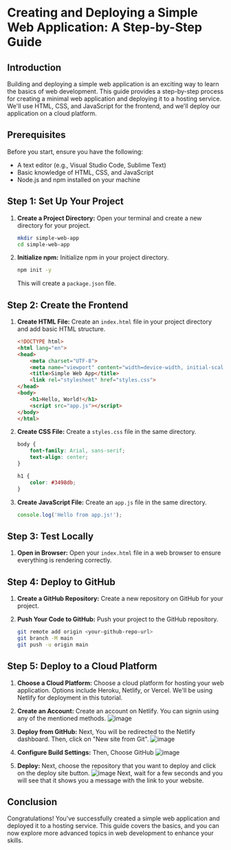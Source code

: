 # Creating and Deploying a Simple Web Application: A Step-by-Step Guide

## Introduction

Building and deploying a simple web application is an exciting way to learn the basics of web development. This guide provides a step-by-step process for creating a minimal web application and deploying it to a hosting service. We'll use HTML, CSS, and JavaScript for the frontend, and we'll deploy our application on a cloud platform.

## Prerequisites

Before you start, ensure you have the following:

- A text editor (e.g., Visual Studio Code, Sublime Text)
- Basic knowledge of HTML, CSS, and JavaScript
- Node.js and npm installed on your machine

## Step 1: Set Up Your Project

1. **Create a Project Directory:**
   Open your terminal and create a new directory for your project.

   ```bash
   mkdir simple-web-app
   cd simple-web-app
   ```

2. **Initialize npm:**
   Initialize npm in your project directory.

   ```bash
   npm init -y
   ```

   This will create a `package.json` file.

## Step 2: Create the Frontend

1. **Create HTML File:**
   Create an `index.html` file in your project directory and add basic HTML structure.

   ```html
   <!DOCTYPE html>
   <html lang="en">
   <head>
       <meta charset="UTF-8">
       <meta name="viewport" content="width=device-width, initial-scale=1.0">
       <title>Simple Web App</title>
       <link rel="stylesheet" href="styles.css">
   </head>
   <body>
       <h1>Hello, World!</h1>
       <script src="app.js"></script>
   </body>
   </html>
   ```

2. **Create CSS File:**
   Create a `styles.css` file in the same directory.

   ```css
   body {
       font-family: Arial, sans-serif;
       text-align: center;
   }

   h1 {
       color: #3498db;
   }
   ```

3. **Create JavaScript File:**
   Create an `app.js` file in the same directory.

   ```javascript
   console.log('Hello from app.js!');
   ```

## Step 3: Test Locally

1. **Open in Browser:**
   Open your `index.html` file in a web browser to ensure everything is rendering correctly.

## Step 4: Deploy to GitHub

1. **Create a GitHub Repository:**
   Create a new repository on GitHub for your project.

2. **Push Your Code to GitHub:**
   Push your project to the GitHub repository.

   ```bash
   git remote add origin <your-github-repo-url>
   git branch -M main
   git push -u origin main
   ```

## Step 5: Deploy to a Cloud Platform

1. **Choose a Cloud Platform:**
   Choose a cloud platform for hosting your web application. Options include Heroku, Netlify, or Vercel. We'll be using Netlify for deployment in this tutorial.

2. **Create an Account:**
   Create an account on Netlify. You can signin using any of the mentioned methods.
![image](https://github.com/MonalikaPatnaik/Technical_Writing/assets/99353300/3d199ea1-13aa-4fb0-99fb-3b584fb63e1d)


4. **Deploy from GitHub:**
   Next, You will be redirected to the Netlify dashboard. Then, click on "New site from Git".
   ![image](https://github.com/MonalikaPatnaik/Technical_Writing/assets/99353300/5ee32f37-3bfa-424e-aaaa-5b10491124e2)

6. **Configure Build Settings:**
   Then, Choose GitHub
   ![image](https://github.com/MonalikaPatnaik/Technical_Writing/assets/99353300/975bc0b8-c668-45e8-a343-6a94c3c65330)

8. **Deploy:**
   Next, choose the repository that you want to deploy and click on the deploy site button.
   ![image](https://github.com/MonalikaPatnaik/Technical_Writing/assets/99353300/3d5be1b2-5edd-406f-bc5f-7371d4752866)
Next, wait for a few seconds and you will see that it shows you a message with the link to your website.


## Conclusion

Congratulations! You've successfully created a simple web application and deployed it to a hosting service. This guide covers the basics, and you can now explore more advanced topics in web development to enhance your skills.
